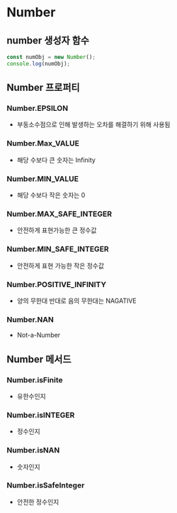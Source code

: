 # Number

## number 생성자 함수
```javascript
const numObj = new Number();
console.log(numObj);
```
## Number 프로퍼티

### Number.EPSILON

- 부동소수점으로 인해 발생하는 오차를 해결하기 위해 사용됨

### Number.Max_VALUE

- 해당 수보다 큰 숫자는 Infinity

### Number.MIN_VALUE

- 해당 수보다 작은 숫자는 0

### Number.MAX_SAFE_INTEGER

- 안전하게 표현가능한 큰 정수값

### Number.MIN_SAFE_INTEGER

- 안전하게 표현 가능한 작은 정수값

### Number.POSITIVE_INFINITY 

- 양의 무한대 반대로 음의 무한대는 NAGATIVE

### Number.NAN 
- Not-a-Number

## Number 메서드

### Number.isFinite
- 유한수인지

### Number.isINTEGER
- 정수인지

### Number.isNAN
- 숫자인지

### Number.isSafeInteger
- 안전한 정수인지
